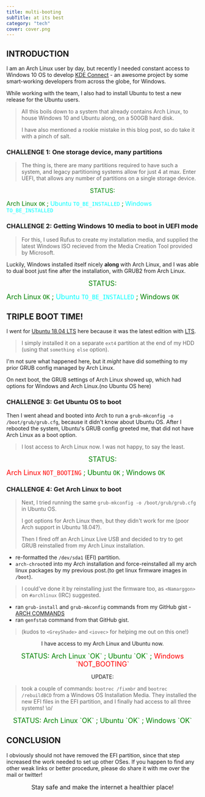 ```yaml
---
title: multi-booting
subTitle: at its best
category: "tech"
cover: cover.png
---
```


## INTRODUCTION

I am an Arch Linux user by day, but recently I needed constant access to Windows 10 OS to develop [KDE Connect](https://duckduckgo.com/?q=kde+connec) - an awesome project by some smart-working developers from across the globe, for Windows.

While working with the team, I also had to install Ubuntu to test a new release for the Ubuntu users.

> All this boils down to a system that already contains Arch Linux, to house Windows 10 and Ubuntu along, on a 500GB hard disk.
> 
> I have also mentioned a rookie mistake in this blog post, so do take it with a pinch of salt.


### CHALLENGE 1: One storage device, many partitions

> The thing is, there are many partitions required to have such a system, and legacy partitioning systems allow for just 4 at max. Enter UEFI, that allows any number of partitions on a single storage device.

<p align="center"><font color="green" size="3">STATUS:
 
 Arch Linux `OK`
 ;<font color="cyan"> Ubuntu `TO_BE_INSTALLED`</font>
 ;<font color="cyan"> Windows `TO_BE_INSTALLED`</font>
 </font></p>

### CHALLENGE 2: Getting Windows 10 media to boot in UEFI mode

> For this, I used Rufus to create my installation media, and supplied the latest Windows ISO recieved from the Media Creation Tool provided by Microsoft.

Luckily, Windows installed itself nicely **along** with Arch Linux, and I was able to dual boot just fine after the installation, with GRUB2 from Arch Linux.

<p align="center"><font color="green" size="4">STATUS:
 
 Arch Linux `OK`
 ;<font color="cyan"> Ubuntu `TO_BE_INSTALLED`</font>
 ; Windows `OK`
 </font></p>

## TRIPLE BOOT TIME!

I went for [Ubuntu 18.04 LTS](https://wiki.ubuntu.com/BionicBeaver/ReleaseNotes) here because it was the latest edition with [LTS](https://wiki.ubuntu.com/LTS).

> I simply installed it on a separate `ext4` partition at the end of my HDD (using that `something else` option).

I'm not sure what happened here, but it *might* have did something to my prior GRUB config managed by Arch Linux.

On next boot, the GRUB settings of Arch Linux showed up, which had options for Windows and Arch Linux.(no Ubuntu OS here)

### CHALLENGE 3: Get Ubuntu OS to boot

Then I went ahead and booted into Arch to run a `grub-mkconfig -o /boot/grub/grub.cfg`, because it didn't know about Ubuntu OS.
After I rebooted the system, Ubuntu's GRUB config greeted me, that did not have Arch Linux as a boot option. 

> I lost access to Arch Linux now. I was not happy, to say the least.


<p align="center"><font color="green" size="4">STATUS:
 
 <font color="red">Arch Linux `NOT_BOOTING`</font>
 ; Ubuntu `OK`
 ; Windows `OK`
 </font></p>

### CHALLENGE 4: Get Arch Linux to boot

> Next, I tried running the same `grub-mkconfig -o /boot/grub/grub.cfg` in Ubuntu OS.
>
> I got options for Arch Linux then, but they didn't work for me (poor Arch support in Ubuntu 18.04?).
> 
> Then I fired off an Arch Linux Live USB and decided to try to get GRUB reinstalled from my Arch Linux installation.

- re-formatted the `/dev/sda1` (EFI) partition.
- `arch-chroot`ed into my Arch installation and force-reinstalled all my arch linux packages by my previous post.(to get linux firmware images in `/boot`). 

> I could've done it by reinstalling just the firmware too, as `<Namarggon>` on `#archlinux` (IRC) suggested.

- ran `grub-install` and `grub-mkconfig` commands from my GitHub gist - [ARCH COMMANDS](https://gist.github.com/brute4s99/d22508c05868e7eca578580e5ea86829)
- ran `genfstab` command from that GitHub gist. 

>(kudos to `<GreyShade>` and `<iovec>` for helping me out on this one!)

<p align='center'> I have access to my Arch Linux and Ubuntu now.</p>


<p align="center"><font color="green" size="4">STATUS:
 Arch Linux `OK`
 ; Ubuntu `OK`
 ;  <font color="red">Windows `NOT_BOOTING`</font>
 </font></p>

<p align="center">UPDATE: </p>

>took a couple of commands: `bootrec /fixmbr` and `bootrec /rebuildBCD` from a Windows OS Installation Media. They installed the new EFI files in the EFI partition, and I finally had access to all three systems! \o/

<p align="center"><font color="green" size="4">STATUS:
 Arch Linux `OK`
 ; Ubuntu `OK`
 ;  Windows `OK`
 </font></p>

## CONCLUSION

I obviously should not have removed the EFI partition, since that step increased the work needed to set up other OSes.
If you happen to find any other weak links or better procedure, please do share it with me over the mail or twitter!

<p align='center'> <font size=3> Stay safe and make the internet a healthier place! </font></p>
